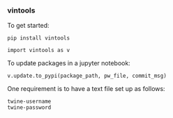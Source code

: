 ### vintools


To get started:
```
pip install vintools
```

```
import vintools as v
```

To update packages in a jupyter notebook:
```
v.update.to_pypi(package_path, pw_file, commit_msg)
```

One requirement is to have a text file set up as follows:
```
twine-username
twine-password
```
